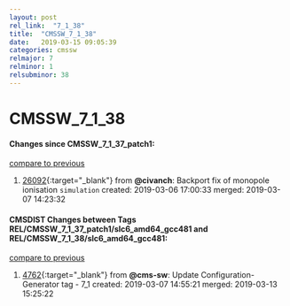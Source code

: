 ```yaml
---
layout: post
rel_link:  "7_1_38"
title:  "CMSSW_7_1_38"
date:   2019-03-15 09:05:39
categories: cmssw
relmajor: 7
relminor: 1
relsubminor: 38
---
```


# CMSSW_7_1_38
#### Changes since CMSSW_7_1_37_patch1:
[compare to previous](https://github.com/cms-sw/cmssw/compare/CMSSW_7_1_37_patch1...CMSSW_7_1_38)



1. [26092](http://github.com/cms-sw/cmssw/pull/26092){:target="_blank"}  from **@civanch**: Backport fix of monopole ionisation `simulation`  created: 2019-03-06 17:00:33 merged: 2019-03-07 14:23:32



#### CMSDIST Changes between Tags REL/CMSSW_7_1_37_patch1/slc6_amd64_gcc481 and REL/CMSSW_7_1_38/slc6_amd64_gcc481:
[compare to previous](https://github.com/cms-sw/cmsdist/compare/REL/CMSSW_7_1_37_patch1/slc6_amd64_gcc481...REL/CMSSW_7_1_38/slc6_amd64_gcc481)



1. [4762](http://github.com/cms-sw/cmsdist/pull/4762){:target="_blank"}  from **@cms-sw**: Update Configuration-Generator tag - 7_1 created: 2019-03-07 14:55:21 merged: 2019-03-13 15:25:22
